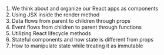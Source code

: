 1. We think about and organize our React apps as components 
2. Using JSX inside the render method
3. Data flows from parent to children through props
4. Event flows from children to parent through functions
5. Utilizing React lifecycle methods
6. Stateful components and how state is different from props
7. How to manipulate state while treating it as immutable
